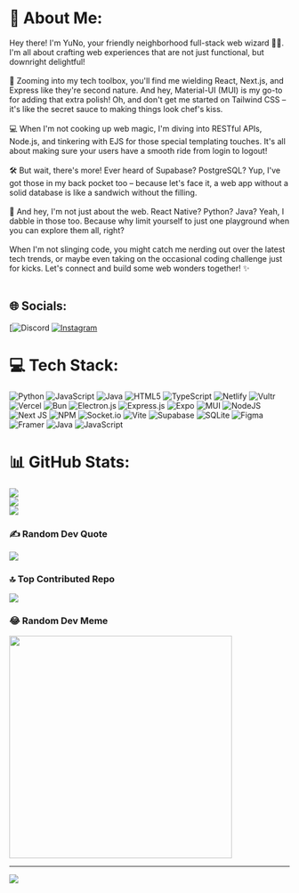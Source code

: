 # 💫 About Me:
Hey there! I'm YuNo, your friendly neighborhood full-stack web wizard 🧙‍♂️. I'm all about crafting web experiences that are not just functional, but downright delightful!<br><br>🚀 Zooming into my tech toolbox, you'll find me wielding React, Next.js, and Express like they're second nature. And hey, Material-UI (MUI) is my go-to for adding that extra polish! Oh, and don't get me started on Tailwind CSS – it's like the secret sauce to making things look chef's kiss.<br><br>💻 When I'm not cooking up web magic, I'm diving into RESTful APIs, Node.js, and tinkering with EJS for those special templating touches. It's all about making sure your users have a smooth ride from login to logout!<br><br>🛠️ But wait, there's more! Ever heard of Supabase? PostgreSQL? Yup, I've got those in my back pocket too – because let's face it, a web app without a solid database is like a sandwich without the filling.<br><br>📱 And hey, I'm not just about the web. React Native? Python? Java? Yeah, I dabble in those too. Because why limit yourself to just one playground when you can explore them all, right?<br><br>When I'm not slinging code, you might catch me nerding out over the latest tech trends, or maybe even taking on the occasional coding challenge just for kicks. Let's connect and build some web wonders together! ✨<br><br>


## 🌐 Socials:
[![Discord](https://discord.gg/sauHKcy2Zc) [![Instagram](https://img.shields.io/badge/Instagram-%23E4405F.svg?logo=Instagram&logoColor=white)](https://instagram.com/yuno0869) 

# 💻 Tech Stack:
![Python](https://img.shields.io/badge/python-3670A0?style=for-the-badge&logo=python&logoColor=ffdd54) ![JavaScript](https://img.shields.io/badge/javascript-%23323330.svg?style=for-the-badge&logo=javascript&logoColor=%23F7DF1E) ![Java](https://img.shields.io/badge/java-%23ED8B00.svg?style=for-the-badge&logo=openjdk&logoColor=white) ![HTML5](https://img.shields.io/badge/html5-%23E34F26.svg?style=for-the-badge&logo=html5&logoColor=white) ![TypeScript](https://img.shields.io/badge/typescript-%23007ACC.svg?style=for-the-badge&logo=typescript&logoColor=white) ![Netlify](https://img.shields.io/badge/netlify-%23000000.svg?style=for-the-badge&logo=netlify&logoColor=#00C7B7) ![Vultr](https://img.shields.io/badge/Vultr-007BFC.svg?style=for-the-badge&logo=vultr) ![Vercel](https://img.shields.io/badge/vercel-%23000000.svg?style=for-the-badge&logo=vercel&logoColor=white) ![Bun](https://img.shields.io/badge/Bun-%23000000.svg?style=for-the-badge&logo=bun&logoColor=white) ![Electron.js](https://img.shields.io/badge/Electron-191970?style=for-the-badge&logo=Electron&logoColor=white) ![Express.js](https://img.shields.io/badge/express.js-%23404d59.svg?style=for-the-badge&logo=express&logoColor=%2361DAFB) ![Expo](https://img.shields.io/badge/expo-1C1E24?style=for-the-badge&logo=expo&logoColor=#D04A37) ![MUI](https://img.shields.io/badge/MUI-%230081CB.svg?style=for-the-badge&logo=mui&logoColor=white) ![NodeJS](https://img.shields.io/badge/node.js-6DA55F?style=for-the-badge&logo=node.js&logoColor=white) ![Next JS](https://img.shields.io/badge/Next-black?style=for-the-badge&logo=next.js&logoColor=white) ![NPM](https://img.shields.io/badge/NPM-%23CB3837.svg?style=for-the-badge&logo=npm&logoColor=white) ![Socket.io](https://img.shields.io/badge/Socket.io-black?style=for-the-badge&logo=socket.io&badgeColor=010101) ![Vite](https://img.shields.io/badge/vite-%23646CFF.svg?style=for-the-badge&logo=vite&logoColor=white) ![Supabase](https://img.shields.io/badge/Supabase-3ECF8E?style=for-the-badge&logo=supabase&logoColor=white) ![SQLite](https://img.shields.io/badge/sqlite-%2307405e.svg?style=for-the-badge&logo=sqlite&logoColor=white) ![Figma](https://img.shields.io/badge/figma-%23F24E1E.svg?style=for-the-badge&logo=figma&logoColor=white) ![Framer](https://img.shields.io/badge/Framer-black?style=for-the-badge&logo=framer&logoColor=blue) ![Java](https://img.shields.io/badge/java-%23ED8B00.svg?style=for-the-badge&logo=openjdk&logoColor=white) ![JavaScript](https://img.shields.io/badge/javascript-%23323330.svg?style=for-the-badge&logo=javascript&logoColor=%23F7DF1E)
# 📊 GitHub Stats:
![](https://github-readme-stats.vercel.app/api?username=ItzGG&theme=tokyonight&hide_border=false&include_all_commits=true&count_private=true)<br/>
![](https://github-readme-streak-stats.herokuapp.com/?user=ItzGG&theme=tokyonight&hide_border=false)<br/>
![](https://github-readme-stats.vercel.app/api/top-langs/?username=ItzGG&theme=tokyonight&hide_border=false&include_all_commits=true&count_private=true&layout=compact)

### ✍️ Random Dev Quote
![](https://quotes-github-readme.vercel.app/api?type=horizontal&theme=radical)

### 🔝 Top Contributed Repo
![](https://github-contributor-stats.vercel.app/api?username=ItzGG&limit=5&theme=dark&combine_all_yearly_contributions=true)

### 😂 Random Dev Meme
<img src='https://randommeme-five.vercel.app/' style="height: 400px;"/>

---
[![](https://visitcount.itsvg.in/api?id=ItzGG&icon=0&color=0)](https://visitcount.itsvg.in)

<!-- Proudly created with GPRM ( https://gprm.itsvg.in ) -->

